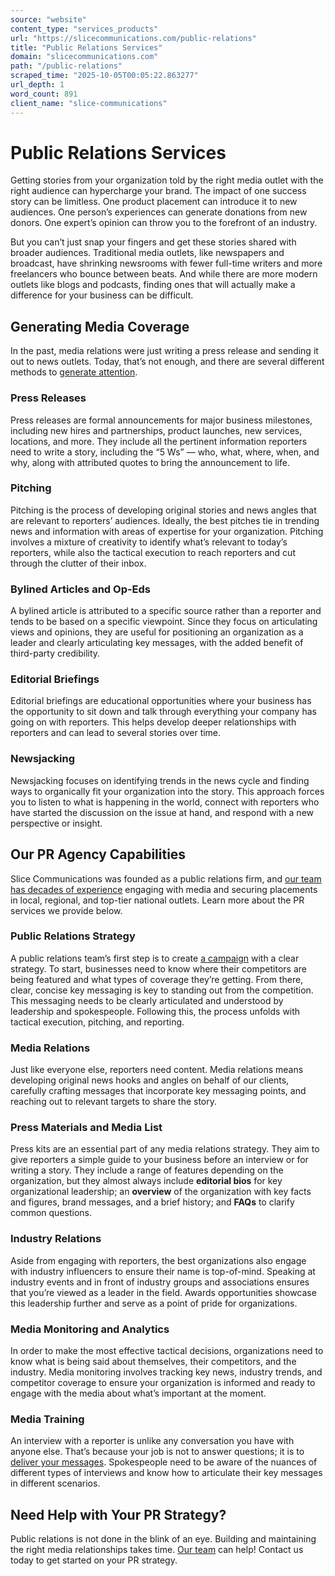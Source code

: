 ```yaml
---
source: "website"
content_type: "services_products"
url: "https://slicecommunications.com/public-relations"
title: "Public Relations Services"
domain: "slicecommunications.com"
path: "/public-relations"
scraped_time: "2025-10-05T00:05:22.863277"
url_depth: 1
word_count: 891
client_name: "slice-communications"
---
```


# Public Relations Services

Getting stories from your organization told by the right media outlet with the right audience can hypercharge your brand. The impact of one success story can be limitless. One product placement can introduce it to new audiences. One person’s experiences can generate donations from new donors. One expert’s opinion can throw you to the forefront of an industry.

But you can’t just snap your fingers and get these stories shared with broader audiences. Traditional media outlets, like newspapers and broadcast, have shrinking newsrooms with fewer full-time writers and more freelancers who bounce between beats. And while there are more modern outlets like blogs and podcasts, finding ones that will actually make a difference for your business can be difficult.

## Generating Media Coverage

In the past, media relations were just writing a press release and sending it out to news outlets. Today, that’s not enough, and there are several different methods to [generate attention](https://slicecommunications.com/attention).

### **Press Releases**

Press releases are formal announcements for major business milestones, including new hires and partnerships, product launches, new services, locations, and more. They include all the pertinent information reporters need to write a story, including the “5 Ws” — who, what, where, when, and why, along with attributed quotes to bring the announcement to life.

### **Pitching**

Pitching is the process of developing original stories and news angles that are relevant to reporters’ audiences. Ideally, the best pitches tie in trending news and information with areas of expertise for your organization. Pitching involves a mixture of creativity to identify what’s relevant to today’s reporters, while also the tactical execution to reach reporters and cut through the clutter of their inbox.

### **Bylined Articles and Op-Eds**

A bylined article is attributed to a specific source rather than a reporter and tends to be based on a specific viewpoint. Since they focus on articulating views and opinions, they are useful for positioning an organization as a leader and clearly articulating key messages, with the added benefit of third-party credibility.

### **Editorial Briefings**

Editorial briefings are educational opportunities where your business has the opportunity to sit down and talk through everything your company has going on with reporters. This helps develop deeper relationships with reporters and can lead to several stories over time.

### **Newsjacking**

Newsjacking focuses on identifying trends in the news cycle and finding ways to organically fit your organization into the story. This approach forces you to listen to what is happening in the world, connect with reporters who have started the discussion on the issue at hand, and respond with a new perspective or insight.

## Our PR Agency Capabilities

Slice Communications was founded as a public relations firm, and [our team has decades of experience](https://slicecommunications.com/about) engaging with media and securing placements in local, regional, and top-tier national outlets. Learn more about the PR services we provide below.

### **Public Relations Strategy**

A public relations team’s first step is to create [a campaign](https://slicecommunications.com/blog/the-power-of-public-relations-in-marketing) with a clear strategy. To start, businesses need to know where their competitors are being featured and what types of coverage they’re getting. From there, clear, concise key messaging is key to standing out from the competition. This messaging needs to be clearly articulated and understood by leadership and spokespeople. Following this, the process unfolds with tactical execution, pitching, and reporting.

### **Media Relations**

Just like everyone else, reporters need content. Media relations means developing original news hooks and angles on behalf of our clients, carefully crafting messages that incorporate key messaging points, and reaching out to relevant targets to share the story.

### **Press Materials and Media List**

Press kits are an essential part of any media relations strategy. They aim to give reporters a simple guide to your business before an interview or for writing a story. They include a range of features depending on the organization, but they almost always include **editorial bios** for key organizational leadership; an **overview** of the organization with key facts and figures, brand messages, and a brief history; and **FAQs** to clarify common questions.

### **Industry Relations**

Aside from engaging with reporters, the best organizations also engage with industry influencers to ensure their name is top-of-mind. Speaking at industry events and in front of industry groups and associations ensures that you’re viewed as a leader in the field. Awards opportunities showcase this leadership further and serve as a point of pride for organizations.

### **Media Monitoring and Analytics**

In order to make the most effective tactical decisions, organizations need to know what is being said about themselves, their competitors, and the industry. Media monitoring involves tracking key news, industry trends, and competitor coverage to ensure your organization is informed and ready to engage with the media about what’s important at the moment.

### **Media Training**

An interview with a reporter is unlike any conversation you have with anyone else. That’s because your job is not to answer questions; it is to [deliver your messages](https://slicecommunications.com/media-training). Spokespeople need to be aware of the nuances of different types of interviews and know how to articulate their key messages in different scenarios.

## Need Help with Your PR Strategy?

Public relations is not done in the blink of an eye. Building and maintaining the right media relationships takes time. [Our team](https://slicecommunications.com/team) can help! Contact us today to get started on your PR strategy.